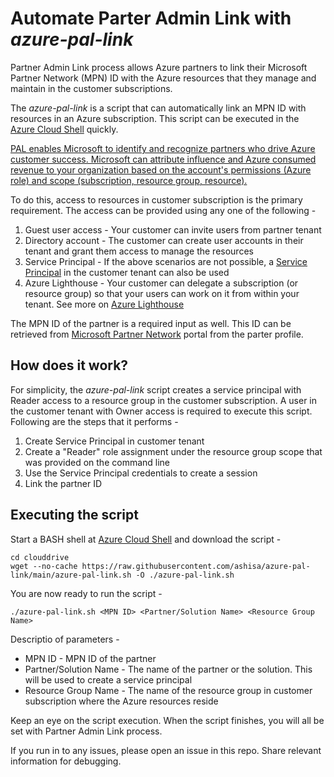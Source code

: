 # Automate Parter Admin Link with *azure-pal-link*

Partner Admin Link process allows Azure partners to link their Microsoft Partner Network (MPN) ID with the Azure resources that they manage and maintain in the customer subscriptions.

The *azure-pal-link* is a script that can automatically link an MPN ID with resources in an Azure subscription. This script can be executed in the [Azure Cloud Shell](https://azure.microsoft.com/en-in/features/cloud-shell/#overview) quickly.

[PAL enables Microsoft to identify and recognize partners who drive Azure customer success. Microsoft can attribute influence and Azure consumed revenue to your organization based on the account's permissions (Azure role) and scope (subscription, resource group, resource).](https://docs.microsoft.com/en-us/azure/cost-management-billing/manage/link-partner-id)

To do this, access to resources in customer subscription is the primary requirement. The access can be provided using any one of the following -
1. Guest user access - Your customer can invite users from partner tenant
2. Directory account - The customer can create user accounts in their tenant and grant them access to manage the resources
3. Service Principal - If the above scenarios are not possible, a [Service Principal](https://docs.microsoft.com/en-us/azure/active-directory/develop/app-objects-and-service-principals?WT.mc_id=devops-10986-petender#service-principal-object) in the customer tenant can also be used
4. Azure Lighthouse - Your customer can delegate a subscription (or resource group) so that your users can work on it from within your tenant. See more on [Azure Lighthouse](https://docs.microsoft.com/en-us/azure/lighthouse/overview)

The MPN ID of the partner is a required input as well. This ID can be retrieved from [Microsoft Partner Network](https://docs.microsoft.com/en-us/azure/lighthouse/overview) portal from the parter profile.

## How does it work?

For simplicity, the *azure-pal-link* script creates a service principal with Reader access to a resource group in the customer subscription. A user in the customer tenant with Owner access is required to execute this script. Following are the steps that it performs -
1. Create Service Principal in customer tenant
2. Create a "Reader" role assignment under the resource group scope that was provided on the command line
3. Use the Service Principal credentials to create a session
4. Link the partner ID

## Executing the script

Start a BASH shell at [Azure Cloud Shell](https://shell.azure.com) and download the script -
```
cd clouddrive
wget --no-cache https://raw.githubusercontent.com/ashisa/azure-pal-link/main/azure-pal-link.sh -O ./azure-pal-link.sh
```

You are now ready to run the script -
```
./azure-pal-link.sh <MPN ID> <Partner/Solution Name> <Resource Group Name>
```

Descriptio of parameters -
- MPN ID - MPN ID of the partner
- Partner/Solution Name - The name of the partner or the solution. This will be used to create a service principal
- Resource Group Name - The name of the resource group in customer subscription where the Azure resources reside

Keep an eye on the script execution. When the script finishes, you will all be set with Partner Admin Link process.

If you run in to any issues, please open an issue in this repo. Share relevant information for debugging.
